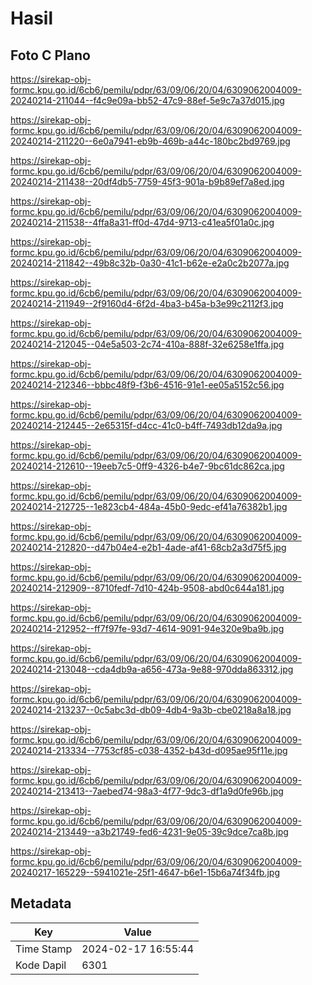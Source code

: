 # Hasil

## Foto C Plano

https://sirekap-obj-formc.kpu.go.id/6cb6/pemilu/pdpr/63/09/06/20/04/6309062004009-20240214-211044--f4c9e09a-bb52-47c9-88ef-5e9c7a37d015.jpg

https://sirekap-obj-formc.kpu.go.id/6cb6/pemilu/pdpr/63/09/06/20/04/6309062004009-20240214-211220--6e0a7941-eb9b-469b-a44c-180bc2bd9769.jpg

https://sirekap-obj-formc.kpu.go.id/6cb6/pemilu/pdpr/63/09/06/20/04/6309062004009-20240214-211438--20df4db5-7759-45f3-901a-b9b89ef7a8ed.jpg

https://sirekap-obj-formc.kpu.go.id/6cb6/pemilu/pdpr/63/09/06/20/04/6309062004009-20240214-211538--4ffa8a31-ff0d-47d4-9713-c41ea5f01a0c.jpg

https://sirekap-obj-formc.kpu.go.id/6cb6/pemilu/pdpr/63/09/06/20/04/6309062004009-20240214-211842--49b8c32b-0a30-41c1-b62e-e2a0c2b2077a.jpg

https://sirekap-obj-formc.kpu.go.id/6cb6/pemilu/pdpr/63/09/06/20/04/6309062004009-20240214-211949--2f9160d4-6f2d-4ba3-b45a-b3e99c2112f3.jpg

https://sirekap-obj-formc.kpu.go.id/6cb6/pemilu/pdpr/63/09/06/20/04/6309062004009-20240214-212045--04e5a503-2c74-410a-888f-32e6258e1ffa.jpg

https://sirekap-obj-formc.kpu.go.id/6cb6/pemilu/pdpr/63/09/06/20/04/6309062004009-20240214-212346--bbbc48f9-f3b6-4516-91e1-ee05a5152c56.jpg

https://sirekap-obj-formc.kpu.go.id/6cb6/pemilu/pdpr/63/09/06/20/04/6309062004009-20240214-212445--2e65315f-d4cc-41c0-b4ff-7493db12da9a.jpg

https://sirekap-obj-formc.kpu.go.id/6cb6/pemilu/pdpr/63/09/06/20/04/6309062004009-20240214-212610--19eeb7c5-0ff9-4326-b4e7-9bc61dc862ca.jpg

https://sirekap-obj-formc.kpu.go.id/6cb6/pemilu/pdpr/63/09/06/20/04/6309062004009-20240214-212725--1e823cb4-484a-45b0-9edc-ef41a76382b1.jpg

https://sirekap-obj-formc.kpu.go.id/6cb6/pemilu/pdpr/63/09/06/20/04/6309062004009-20240214-212820--d47b04e4-e2b1-4ade-af41-68cb2a3d75f5.jpg

https://sirekap-obj-formc.kpu.go.id/6cb6/pemilu/pdpr/63/09/06/20/04/6309062004009-20240214-212909--8710fedf-7d10-424b-9508-abd0c644a181.jpg

https://sirekap-obj-formc.kpu.go.id/6cb6/pemilu/pdpr/63/09/06/20/04/6309062004009-20240214-212952--ff7f97fe-93d7-4614-9091-94e320e9ba9b.jpg

https://sirekap-obj-formc.kpu.go.id/6cb6/pemilu/pdpr/63/09/06/20/04/6309062004009-20240214-213048--cda4db9a-a656-473a-9e88-970dda863312.jpg

https://sirekap-obj-formc.kpu.go.id/6cb6/pemilu/pdpr/63/09/06/20/04/6309062004009-20240214-213237--0c5abc3d-db09-4db4-9a3b-cbe0218a8a18.jpg

https://sirekap-obj-formc.kpu.go.id/6cb6/pemilu/pdpr/63/09/06/20/04/6309062004009-20240214-213334--7753cf85-c038-4352-b43d-d095ae95f11e.jpg

https://sirekap-obj-formc.kpu.go.id/6cb6/pemilu/pdpr/63/09/06/20/04/6309062004009-20240214-213413--7aebed74-98a3-4f77-9dc3-df1a9d0fe96b.jpg

https://sirekap-obj-formc.kpu.go.id/6cb6/pemilu/pdpr/63/09/06/20/04/6309062004009-20240214-213449--a3b21749-fed6-4231-9e05-39c9dce7ca8b.jpg

https://sirekap-obj-formc.kpu.go.id/6cb6/pemilu/pdpr/63/09/06/20/04/6309062004009-20240217-165229--5941021e-25f1-4647-b6e1-15b6a74f34fb.jpg


## Metadata

| Key        | Value               |
| ---------- | ------------------- |
| Time Stamp | 2024-02-17 16:55:44 |
| Kode Dapil | 6301                |



